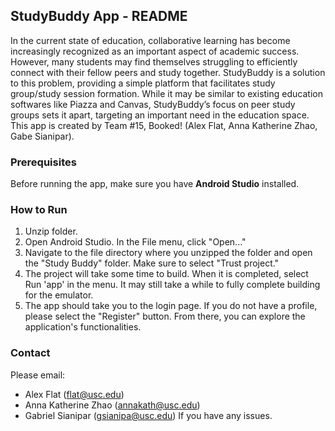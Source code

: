 ## StudyBuddy App - README
In the current state of education, collaborative learning has become increasingly recognized as an important aspect of academic success. However, many students may find themselves struggling to efficiently connect with their fellow peers and study together. StudyBuddy is a solution to this problem, providing a simple platform that facilitates study group/study session formation. While it may be similar to existing education softwares like Piazza and Canvas, StudyBuddy’s focus on peer study groups sets it apart, targeting an important need in the education space. 
This app is created by Team #15, Booked! (Alex Flat, Anna Katherine Zhao, Gabe Sianipar). 

### Prerequisites
Before running the app, make sure you have **Android Studio** installed. 

### How to Run
1. Unzip folder.
2. Open Android Studio. In the File menu, click "Open..."
3. Navigate to the file directory where you unzipped the folder and open the "Study Buddy" folder. Make sure to select "Trust project."
4. The project will take some time to build. When it is completed, select Run 'app' in the menu. It may still take a while to fully complete building for the emulator. 
5. The app should take you to the login page. If you do not have a profile, please select the "Register" button. From there, you can explore the application's functionalities. 

### Contact
Please email:
* Alex Flat (flat@usc.edu)
* Anna Katherine Zhao (annakath@usc.edu)
* Gabriel Sianipar (gsianipa@usc.edu)
If you have any issues.
